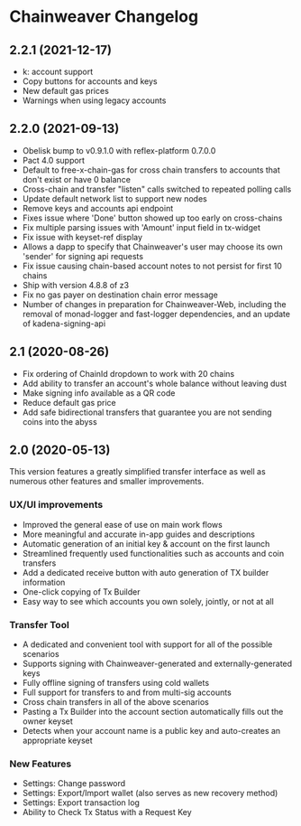 # Chainweaver Changelog

## 2.2.1 (2021-12-17)
* k: account support
* Copy buttons for accounts and keys
* New default gas prices
* Warnings when using legacy accounts

## 2.2.0 (2021-09-13)

* Obelisk bump to v0.9.1.0 with reflex-platform 0.7.0.0
* Pact 4.0 support
* Default to free-x-chain-gas for cross chain transfers to accounts that don't exist or have 0 balance
* Cross-chain and transfer "listen" calls switched to repeated polling calls
* Update default network list to support new nodes
* Remove keys and accounts api endpoint
* Fixes issue where 'Done' button showed up too early on cross-chains
* Fix multiple parsing issues with 'Amount' input field in tx-widget
* Fix issue with keyset-ref display
* Allows a dapp to specify that Chainweaver's user may choose its own 'sender' for signing api
  requests
* Fix issue causing chain-based account notes to not persist for first 10 chains
* Ship with version 4.8.8 of z3
* Fix no gas payer on destination chain error message
* Number of changes in preparation for Chainweaver-Web, including the removal of monad-logger and
  fast-logger dependencies, and an update of kadena-signing-api

## 2.1 (2020-08-26)

* Fix ordering of ChainId dropdown to work with 20 chains
* Add ability to transfer an account's whole balance without leaving dust
* Make signing info available as a QR code
* Reduce default gas price
* Add safe bidirectional transfers that guarantee you are not sending coins into the abyss

## 2.0 (2020-05-13)

This version features a greatly simplified transfer interface as well as
numerous other features and smaller improvements.

### UX/UI improvements

* Improved the general ease of use on main work flows
* More meaningful and accurate in-app guides and descriptions 
* Automatic generation of an initial key & account on the first launch
* Streamlined frequently used functionalities such as accounts and coin transfers
* Add a dedicated receive button with auto generation of TX builder information
* One-click copying of Tx Builder
* Easy way to see which accounts you own solely, jointly, or not at all

### Transfer Tool

* A dedicated and convenient tool with support for all of the possible scenarios
* Supports signing with Chainweaver-generated and externally-generated keys
* Fully offline signing of transfers using cold wallets
* Full support for transfers to and from multi-sig accounts
* Cross chain transfers in all of the above scenarios
* Pasting a Tx Builder into the account section automatically fills out the owner keyset
* Detects when your account name is a public key and auto-creates an appropriate keyset

### New Features

* Settings: Change password
* Settings: Export/Import wallet (also serves as new recovery method)
* Settings: Export transaction log
* Ability to Check Tx Status with a Request Key

